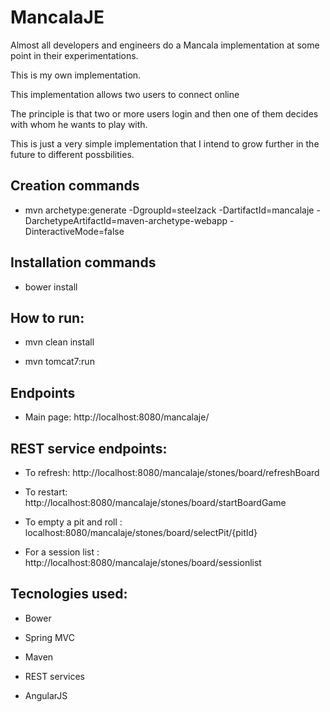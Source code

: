 # MancalaJE

Almost all developers and engineers do a Mancala implementation at some point in their experimentations.

This is my own implementation.

This implementation allows two users to connect online

The principle is that two or more users login and then one of them decides with whom he wants to play with.

This is just a very simple implementation that I intend to grow further in the future to different possbilities.

## Creation commands

* mvn archetype:generate -DgroupId=steelzack -DartifactId=mancalaje -DarchetypeArtifactId=maven-archetype-webapp -DinteractiveMode=false

## Installation commands

* bower install

## How to run:

* mvn clean install

* mvn tomcat7:run

## Endpoints

* Main page: http://localhost:8080/mancalaje/

## REST service endpoints:

* To refresh: http://localhost:8080/mancalaje/stones/board/refreshBoard

* To restart: http://localhost:8080/mancalaje/stones/board/startBoardGame

* To empty a pit and roll : localhost:8080/mancalaje/stones/board/selectPit/{pitId}

* For a session list : http://localhost:8080/mancalaje/stones/board/sessionlist

## Tecnologies used:

* Bower

* Spring MVC

* Maven

* REST services

* AngularJS
